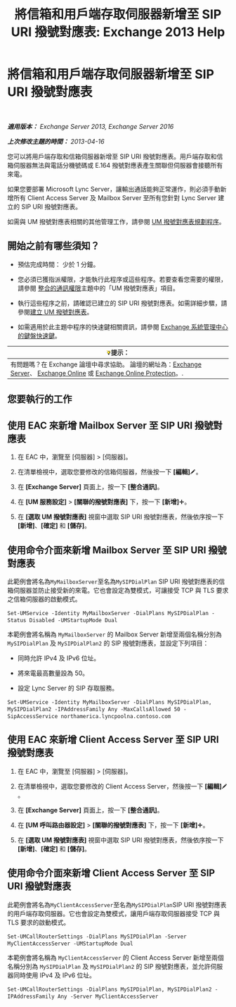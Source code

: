 ﻿---
title: '將信箱和用戶端存取伺服器新增至 SIP URI 撥號對應表: Exchange 2013 Help'
TOCTitle: 將信箱和用戶端存取伺服器新增至 SIP URI 撥號對應表
ms:assetid: 17fed308-ff0d-4e61-b9f9-e6680b6eccaa
ms:mtpsurl: https://technet.microsoft.com/zh-tw/library/Aa996399(v=EXCHG.150)
ms:contentKeyID: 52062518
ms.date: 05/21/2018
mtps_version: v=EXCHG.150
ms.translationtype: MT
---

# 將信箱和用戶端存取伺服器新增至 SIP URI 撥號對應表

 

_**適用版本：** Exchange Server 2013, Exchange Server 2016_

_**上次修改主題的時間：** 2013-04-16_

您可以將用戶端存取和信箱伺服器新增至 SIP URI 撥號對應表。用戶端存取和信箱伺服器無法與電話分機號碼或 E.164 撥號對應表產生關聯但伺服器會接聽所有來電。

如果您要部署 Microsoft Lync Server，讓輸出通話能夠正常運作，則必須手動新增所有 Client Access Server 及 Mailbox Server 至所有您針對 Lync Server 建立的 SIP URI 撥號對應表。

如需與 UM 撥號對應表相關的其他管理工作，請參閱 [UM 撥號對應表規劃程序](um-dial-plan-procedures-exchange-2013-help.md)。

## 開始之前有哪些須知？

  - 預估完成時間： 少於 1 分鐘。

  - 您必須已獲指派權限，才能執行此程序或這些程序。若要查看您需要的權限，請參閱 [整合的通訊權限](unified-messaging-permissions-exchange-2013-help.md)主題中的「UM 撥號對應表」項目。

  - 執行這些程序之前，請確認已建立的 SIP URI 撥號對應表。如需詳細步驟，請參閱[建立 UM 撥號對應表](create-a-um-dial-plan-exchange-2013-help.md)。

  - 如需適用於此主題中程序的快速鍵相關資訊，請參閱 [Exchange 系統管理中心的鍵盤快速鍵](keyboard-shortcuts-in-the-exchange-admin-center-exchange-online-protection-help.md)。

<table>
<thead>
<tr class="header">
<th><img src="images/Bb124558.tip(EXCHG.150).gif" title="提示" alt="提示" />提示：</th>
</tr>
</thead>
<tbody>
<tr class="odd">
<td>有問題嗎？在 Exchange 論壇中尋求協助。 論壇的網址為：<a href="https://go.microsoft.com/fwlink/p/?linkid=60612">Exchange Server</a>、 <a href="https://go.microsoft.com/fwlink/p/?linkid=267542">Exchange Online</a> 或 <a href="https://go.microsoft.com/fwlink/p/?linkid=285351">Exchange Online Protection</a>。.</td>
</tr>
</tbody>
</table>


## 您要執行的工作

## 使用 EAC 來新增 Mailbox Server 至 SIP URI 撥號對應表

1.  在 EAC 中，瀏覽至 \[伺服器\] \> \[伺服器\]。

2.  在清單檢視中，選取您要修改的信箱伺服器，然後按一下 **\[編輯\]**![編輯圖示](images/JJ218640.6f53ccb2-1f13-4c02-bea0-30690e6ea71d(EXCHG.150).gif "編輯圖示")。

3.  在 **\[Exchange Server\]** 頁面上，按一下 **\[整合通訊\]**。

4.  在 **\[UM 服務設定\]** \> **\[關聯的撥號對應表\]** 下，按一下 **\[新增\]**![加入圖示](images/JJ218640.c1e75329-d6d7-4073-a27d-498590bbb558(EXCHG.150).gif "加入圖示")。

5.  在 **\[選取 UM 撥號對應表\]** 視窗中選取 SIP URI 撥號對應表，然後依序按一下 **\[新增\]**、**\[確定\]** 和 **\[儲存\]**。

## 使用命令介面來新增 Mailbox Server 至 SIP URI 撥號對應表

此範例會將名為`MyMailboxServer`至名為`MySIPDialPlan` SIP URI 撥號對應表的信箱伺服器並防止接受新的來電。它也會設定為雙模式，可讓接受 TCP 與 TLS 要求之信箱伺服器的啟動模式。

    Set-UMService -Identity MyMailboxServer -DialPlans MySIPDialPlan -Status Disabled -UMStartupMode Dual

本範例會將名稱為 `MyMailboxServer` 的 Mailbox Server 新增至兩個名稱分別為 `MySIPDialPlan` 及 `MySIPDialPlan2` 的 SIP 撥號對應表，並設定下列項目：

  - 同時允許 IPv4 及 IPv6 位址。

  - 將來電最高數量設為 50。

  - 設定 Lync Server 的 SIP 存取服務。

<!-- end list -->

    Set-UMService -Identity MyMailboxServer -DialPlans MySIPDialPlan, MySIPDialPlan2 -IPAddressFamily Any -MaxCallsAllowed 50 -SipAccessService northamerica.lyncpoolna.contoso.com

## 使用 EAC 來新增 Client Access Server 至 SIP URI 撥號對應表

1.  在 EAC 中，瀏覽至 \[伺服器\] \> \[伺服器\]。

2.  在清單檢視中，選取您要修改的 Client Access Server，然後按一下 **\[編輯\]**![編輯圖示](images/JJ218640.6f53ccb2-1f13-4c02-bea0-30690e6ea71d(EXCHG.150).gif "編輯圖示")。

3.  在 **\[Exchange Server\]** 頁面上，按一下 **\[整合通訊\]**。

4.  在 **\[UM 呼叫路由器設定\]** \> **\[關聯的撥號對應表\]** 下，按一下 **\[新增\]**![加入圖示](images/JJ218640.c1e75329-d6d7-4073-a27d-498590bbb558(EXCHG.150).gif "加入圖示")。

5.  在 **\[選取 UM 撥號對應表\]** 視窗中選取 SIP URI 撥號對應表，然後依序按一下 **\[新增\]**、**\[確定\]** 和 **\[儲存\]**。

## 使用命令介面來新增 Client Access Server 至 SIP URI 撥號對應表

此範例會將名為`MyClientAccessServer`至名為`MySIPDialPlan`SIP URI 撥號對應表的用戶端存取伺服器。它也會設定為雙模式，讓用戶端存取伺服器接受 TCP 與 TLS 要求的啟動模式。

    Set-UMCallRouterSettings -DialPlans MySIPDialPlan -Server MyClientAccessServer -UMStartupMode Dual

本範例會將名稱為 `MyClientAccessServer` 的 Client Access Server 新增至兩個名稱分別為 `MySIPDialPlan` 及 `MySIPDialPlan2` 的 SIP 撥號對應表，並允許伺服器同時使用 IPv4 及 IPv6 位址。

    Set-UMCallRouterSettings -DialPlans MySIPDialPlan, MySIPDialPlan2 -IPAddressFamily Any -Server MyClientAccessServer

